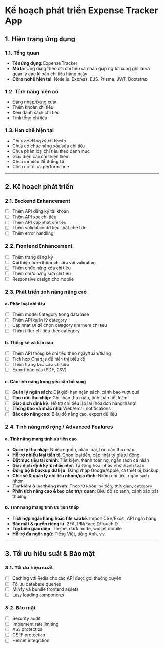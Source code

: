 # Kế hoạch phát triển Expense Tracker App

## 1. Hiện trạng ứng dụng

### 1.1. Tổng quan
- **Tên ứng dụng**: Expense Tracker
- **Mô tả**: Ứng dụng theo dõi chi tiêu cá nhân giúp người dùng ghi lại và quản lý các khoản chi tiêu hàng ngày
- **Công nghệ hiện tại**: Node.js, Express, EJS, Prisma, JWT, Bootstrap

### 1.2. Tính năng hiện có
- Đăng nhập/Đăng xuất
- Thêm khoản chi tiêu
- Xem danh sách chi tiêu
- Tính tổng chi tiêu

### 1.3. Hạn chế hiện tại
- Chưa có đăng ký tài khoản
- Chưa có chức năng xóa/sửa chi tiêu
- Chưa phân loại chi tiêu theo danh mục
- Giao diện cần cải thiện thêm
- Chưa có biểu đồ thống kê
- Chưa có tối ưu performance

---

## 2. Kế hoạch phát triển

### 2.1. Backend Enhancement
- [ ] Thêm API đăng ký tài khoản
- [ ] Thêm API xóa chi tiêu
- [ ] Thêm API cập nhật chi tiêu
- [ ] Thêm validation dữ liệu chặt chẽ hơn
- [ ] Thêm error handling

### 2.2. Frontend Enhancement
- [ ] Thêm trang đăng ký
- [ ] Cải thiện form thêm chi tiêu với validation
- [ ] Thêm chức năng xóa chi tiêu
- [ ] Thêm chức năng sửa chi tiêu
- [ ] Responsive design cho mobile

### 2.3. Phát triển tính năng nâng cao

#### a. Phân loại chi tiêu
- [ ] Thêm model Category trong database
- [ ] Thêm API quản lý category
- [ ] Cập nhật UI để chọn category khi thêm chi tiêu
- [ ] Thêm filter chi tiêu theo category

#### b. Thống kê và báo cáo
- [ ] Thêm API thống kê chi tiêu theo ngày/tuần/tháng
- [ ] Tích hợp Chart.js để hiển thị biểu đồ
- [ ] Thêm trang báo cáo chi tiêu
- [ ] Export báo cáo (PDF, CSV)

#### c. Các tính năng trọng yếu cần bổ sung
- [ ] **Quản lý ngân sách**: Đặt giới hạn ngân sách, cảnh báo vượt quá
- [ ] **Theo dõi thu nhập**: Ghi nhận thu nhập, tính toán tiết kiệm
- [ ] **Giao dịch định kỳ**: Hỗ trợ chi tiêu lặp lại (hóa đơn hàng tháng)
- [ ] **Thông báo và nhắc nhở**: Web/email notifications
- [ ] **Báo cáo nâng cao**: Biểu đồ nâng cao, export dữ liệu

### 2.4. Tính năng mở rộng / Advanced Features

#### a. Tính năng mang tính ưu tiên cao
- **Quản lý thu nhập**: Nhiều nguồn, phân loại, báo cáo thu nhập
- **Hỗ trợ nhiều loại tiền tệ**: Chọn loại tiền, cập nhật tỷ giá tự động
- **Đặt mục tiêu tài chính**: Tiết kiệm, thanh toán nợ, ngân sách cá nhân
- **Giao dịch định kỳ & nhắc nhở**: Tự động hóa, nhắc nhở thanh toán
- **Đồng bộ & backup dữ liệu**: Đăng nhập Google/Apple, đa thiết bị, backup
- **Chia sẻ & quản lý chi tiêu nhóm/gia đình**: Nhóm chi tiêu, ngân sách nhóm
- **Tìm kiếm & lọc thông minh**: Theo từ khóa, số tiền, thời gian, category
- **Phân tích nâng cao & báo cáo trực quan**: Biểu đồ so sánh, cảnh báo bất thường

#### b. Tính năng mang tính ưu tiên thấp
- **Tích hợp ngân hàng hoặc file sao kê**: Import CSV/Excel, API ngân hàng
- **Bảo mật & quyền riêng tư**: 2FA, PIN/FaceID/TouchID
- **Tùy biến giao diện**: Theme, dark mode, widget mobile
- **Hỗ trợ đa ngôn ngữ**: Tiếng Việt, tiếng Anh, v.v.

---

## 3. Tối ưu hiệu suất & Bảo mật

### 3.1. Tối ưu hiệu suất
- [ ] Caching với Redis cho các API được gọi thường xuyên
- [ ] Tối ưu database queries
- [ ] Minify và bundle frontend assets
- [ ] Lazy loading components

### 3.2. Bảo mật
- [ ] Security audit
- [ ] Implement rate limiting
- [ ] XSS protection
- [ ] CSRF protection
- [ ] Helmet integration